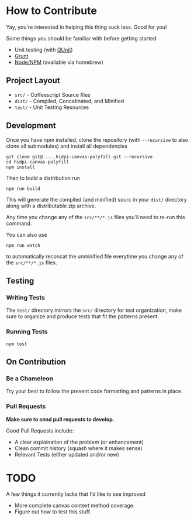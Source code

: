 # How to Contribute

Yay, you're interested in helping this thing suck less.  Good for you!

Some things you should be familiar with before getting started

  - Unit testing (with [QUnit](http://qunitjs.com))
  - [Grunt](http://gruntjs.org)
  - [Node/NPM](https://npmjs.org/) (available via homebrew)

## Project Layout

  - `src/`  - Coffeescript Source files
  - `dist/` - Compiled, Concatinated, and Minified
  - `test/` - Unit Testing Resources


## Development

Once you have npm installed, clone the repository (with `--recursive` to also clone all submodules) and install all dependencies

    git clone git@.....hidpi-canvas-polyfill.git --recursive
    cd hidpi-canvas-polyfill
    npm install

Then to build a distribution run

    npm run build

This will generate the compiled (and minified) sourc in your `dist/` directory
along with a distributable zip archive.

Any time you change any of the `src/**/*.js` files you'll
need to re-run this command.

You can also use

    npm run watch

to automatically reconcat the unminified file everytime you
change any of the `src/**/*.js` files.

## Testing

### Writing Tests

The `test/` directory mirrors the `src/` directory for test organization, make
sure to organize and produce tests that fit the patterns present.

### Running Tests

    npm test

## On Contribution

### Be a Chameleon

Try your best to follow the present code formatting and patterns in place.

### Pull Requests

**Make sure to send pull requests to develop.**

Good Pull Requests include:

  - A clear explaination of the problem (or enhancement)
  - Clean commit history (squash where it makes sense)
  - Relevant Tests (either updated and/or new)

# TODO

A few things it currently lacks that I'd like to see improved

  - More complete canvas context method coverage.
  - Figure out how to test this stuff.
